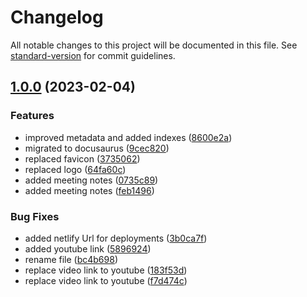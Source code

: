# Changelog

All notable changes to this project will be documented in this file. See [standard-version](https://github.com/conventional-changelog/standard-version) for commit guidelines.

## [1.0.0](https://github.com/onebeyond/maintainers/v0.0.0...v1.0.0) (2023-02-04)


### Features

* improved metadata and added indexes ([8600e2a](https://github.com/onebeyond/maintainers/commit/8600e2a6a273ec939184d588691b1b4904ddb6cd))
* migrated to docusaurus ([9cec820](https://github.com/onebeyond/maintainers/commit/9cec82024c48b959dd5d4b321d904b1da3b68273))
* replaced favicon ([3735062](https://github.com/onebeyond/maintainers/commit/37350621a0e603e5103c76de56b2af82d8f45a77))
* replaced logo ([64fa60c](https://github.com/onebeyond/maintainers/commit/64fa60c884f1e51a56b2e93b5d151e5564309fbe))
* added meeting notes ([0735c89](https://github.com/onebeyond/maintainers/commit/0735c89b6c1503601567deb1cf93a84f4c387354))
* added meeting notes ([feb1496](https://github.com/onebeyond/maintainers/commit/feb149644184446d1cfbf756d3754e5b159f6b11))


### Bug Fixes

* added netlify Url for deployments ([3b0ca7f](https://github.com/onebeyond/maintainers/commit/3b0ca7f538149bc3f2577539b825257709387a7a))
* added youtube link ([5896924](https://github.com/onebeyond/maintainers/commit/5896924c2eee02351207d3a9232f223765ce2675))
* rename file ([bc4b698](https://github.com/onebeyond/maintainers/commit/bc4b698cfc45dfc05fdf8fdee80d60888c970e43))
* replace video link to youtube ([183f53d](https://github.com/onebeyond/maintainers/commit/183f53d35e97bc19b0dfb65a2fcbb502b2fa283b))
* replace video link to youtube ([f7d474c](https://github.com/onebeyond/maintainers/commit/f7d474cf1dbb43b5747e8a0e6b6b32a98c459be4))
